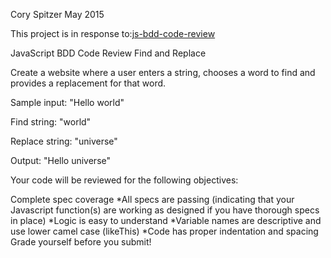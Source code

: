 Cory Spitzer
May 2015

This project is in response to:<a href="https://www.learnhowtoprogram.com/lessons/javascript-bdd-code-review">js-bdd-code-review</a>

  JavaScript BDD Code Review
  Find and Replace

  Create a website where a user enters a string, chooses a word to find and
  provides a replacement for that word.

  Sample input: "Hello world"

  Find string: "world"

  Replace string: "universe"

  Output: "Hello universe"

  Your code will be reviewed for the following objectives:

  Complete spec coverage
  *All specs are passing (indicating that your Javascript function(s) are
  working as designed if you have thorough specs in place)
  *Logic is easy to understand
  *Variable names are descriptive and use lower camel case (likeThis)
  *Code has proper indentation and spacing
  Grade yourself before you submit!
